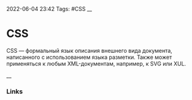 2022-06-04 23:42
Tags: #CSS
__
# CSS
CSS — формальный язык описания внешнего вида документа, написанного с использованием языка разметки. Также может применяться к любым XML-документам, например, к SVG или XUL.

__
### Links
